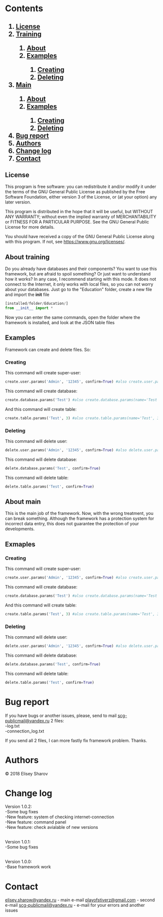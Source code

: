 # Contents
<h2>
    <ol>
        <li><a href="#license">License</a></li>
        <li><a href="#training">Training</a></li>
        <ol>
            <li><a href="#training?about">About</a></li>
            <li><a href="#training?examples">Examples</a></li>
            <ol>
                <li><a href="#training?examples_creating">Creating</a></li>
                <li><a href="#training?examples_deleting">Deleting</a></li>
            </ol>
        </ol>
        <li><a href="#main">Main</a></li>
        <ol>
            <li><a href="#main?about">About</a></li>
            <li><a href="#main?examples">Examples</a></li>
            <ol>
                <li><a href="#main?examples_creating">Creating</a></li>
                <li><a href="#main?examples_deleting">Deleting</a></li>
            </ol>
        </ol>
        <li><a href="#bugreport">Bug report</a></li>
        <li><a href="#authors">Authors</a></li>
        <li><a href="#changelog">Change log</a></li>
        <li><a href="#contact">Contact</a></li>
    </ol>
</h2>

<a name="license"></a>
## License
This program is free software: you can redistribute it and/or modify
it under the terms of the GNU General Public License as published by
the Free Software Foundation, either version 3 of the License, or
(at your option) any later version.

This program is distributed in the hope that it will be useful,
but WITHOUT ANY WARRANTY; without even the implied warranty of
MERCHANTABILITY or FITNESS FOR A PARTICULAR PURPOSE.  See the
GNU General Public License for more details.

You should have received a copy of the GNU General Public License
along with this program.  If not, see <https://www.gnu.org/licenses/>.

<a name="training"></a>
<a name="training?about"></a>
## About training
Do you already have databases and their components? You want to use this framework, but are afraid to spoil something? Or just want to understand how it works? In any case, I recommend starting with this mode. It does not connect to the Internet, it only works with local files, so you can not worry about your databases. Just go to the "Education" folder, create a new file and import the __init__ file
```python
[installed/folder/Education/]
from __init__ import *
```
Now you can enter the same commands, open the folder where the framework is installed, and look at the JSON table files
<a name="training?examples"></a>
## Examples
Framework can create and delete files. So:
<a name="training?examples_creating"></a>
### Creating

This command will create super-user:
```python
create.user.params('Admin', '12345', confirm=True) #also create.user.params(name='Admin', password='12345', confirm=True)
```
This command will create database:
```python
create.database.params('Test') #also create.database.params(name='Test')
```
And this command will create table:
```python
create.table.params('Test', 3) #also create.table.params(name='Test', 3) or create.table.params(name='Test', '3')
```
<a name="training?examples_deleting"></a>
### Deleting
This command will delete user:
```python
delete.user.params('Admin', '12345', confirm=True) #also delete.user.params(name='Admin', password='12345', confirm=True)
```
This command will delete database:
```python
delete.database.params('Test', confirm=True)
```
This command will delete table:
```python
delete.table.params('Test', confirm=True)
```

<a name="main?about"></a>
## About main

This is the main job of the framework. Now, with the wrong treatment, you can break something. Although the framework has a protection system for incorrect data entry, this does not guarantee the protection of your developments.

<a name="main?examples"></a>
## Exmaples
<a name="main?examples_creating"></a>
### Creating
This command will create super-user:
```python
create.user.params('Admin', '12345', confirm=True) #also create.user.params(name='Admin', password='12345', confirm=True)
```
This command will create database:
```python
create.database.params('Test') #also create.database.params(name='Test')
```
And this command will create table:
```python
create.table.params('Test', 3) #also create.table.params(name='Test', 3) or create.table.params(name='Test', '3')
```
### Deleting
This command will delete user:
```python
delete.user.params('Admin', '12345', confirm=True) #also delete.user.params(name='Admin', password='12345', confirm=True)
```
This command will delete database:
```python
delete.database.params('Test', confirm=True)
```
This command will delete table:
```python
delete.table.params('Test', confirm=True)
```

<a name="bugreport"></a>
# Bug report

If you have bugs or another issues, please, send to mail scg-publicmail@yandex.ru 2 files: <br>
-log.txt <br>
-connection_log.txt <br>

If you send all 2 files, I can more fastly fix framework problem. Thanks.

<a name="authors"></a>
# Authors

© 2018 Elisey Sharov

<a name="changelog"></a>
# Change log

Version 1.0.2: <br>
-Some bug fixes <br>
-New feature: system of checking internet-connection <br>
-New feature: command panel <br>
-New feature: check avialable of new versions <br> <br>

Version 1.0.1: <br>
-Some bug fixes <br> <br>

Version 1.0.0: <br>
-Base framework work

# Contact

elisey.sharow@yandex.ru - main e-mail
playofstiverz@gmail.com - second e-mail
scg-publicmail@yandex.ru - e-mail for your errors and another issues
